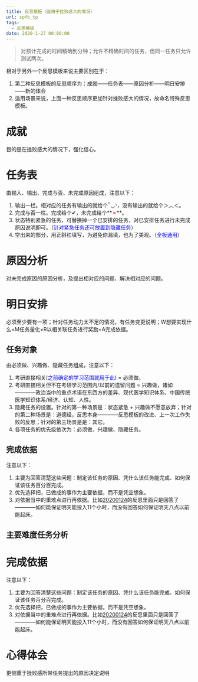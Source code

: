 ```yaml
---
title: 反思模板（适用于挫败感大的情况）
url: spfb_tp
tags:
  - 反思模板
date: 2020-1-27 00:00:00
---
```


> 对预计完成的时间精确到分钟；允许不精确时间的任务，但同一任务只允许测试两次。

相对于另外一个反思模板来说主要区别在于：
1. 第二种反思模板的反思顺序为：成就——任务表——原因分析——明日安排——新的体会
2. 适用场景来说，上面一种反思顺序更加针对挫败感大的情况，故命名特殊反思模板。

# 成就
目的是在挫败感大的情况下，强化信心。

 # 任务表
 
由输入、输出、完成与否、未完成原因组成，注意以下：
1. 输出一栏。相对应的任务有输出的就给个‾◡◝，没有输出的就给个＞︿＜。
2. 完成与否一栏。完成给个✔，未完成给个**<font color="red">✗</font>**。
3. 状态特别紧急的任务，可替换掉一个已安排的任务，对已安排任务进行未完成原因说明即可。（<font color="blue">针对紧急任务还可放置到隐藏任务</font>）
4. 空出来的部分，用正斜杠填写，为避免你漏填，也为了美观。（<font color="blue">全板通用</font>）

<!-- more -->

# 原因分析

对未完成原因的原因分析，及提出相对应的问题、解决相对应的问题。

# 明日安排
必须至少要有一项；针对任务动力太不足的情况，有任务变更说明；W想要实现什么+M任务量化+R以相关联任务进行奖励+A完成依据。

## 任务对象
由必须做、兴趣做、隐藏任务组成，注意以下：
1. 考研直接相关(<font color="blue">之前确定的学习范围就用于此</font>) = 必须做。
2. 考研直接相关但不在考研学习范围内/以前的遗留问题 = 兴趣做，诸如————政治当中的重点术语在东西方的差异、现代医学知识体系、中国传统医学知识体系/经济、认知、人性。
3. 隐藏任务的设置。针对的第一种场景是：状态紧急 + 兴趣做不愿意放弃；针对的第二种场景是：道德经，反思本身————反思模板的改进、上一次工作失败的反思；针对的第三场景是是：其它。
4. 各项任务的优先级依次为：必须做、兴趣做、隐藏任务。

## 完成依据

注意以下：
1. 主要为回答清楚这些问题：制定该任务的原因、凭什么该任务能完成、如何保证该任务百分百完成。
2. 优先选择把，已做成的事作为主要依据，而不是凭空想象。
3. 对依据当中的重难点进行再依据。比如[20200124](https://www.zhangquanquan.com/posts/fb_20200124.html)的反思里面只是回答了————如何能保证明天能投入11个小时，而没有回答如何保证明天八点以前能起床。

## 主要难度任务分析

# 完成依据

注意以下：
1. 主要为回答清楚这些问题：制定该任务的原因、凭什么该任务能完成、如何保证该任务百分百完成。
2. 优先选择把，已做成的事作为主要依据，而不是凭空想象。
3. 对依据当中的重难点进行再依据。比如[20200124](https://www.zhangquanquan.com/posts/fb_20200124.html)的反思里面只是回答了————如何能保证明天能投入11个小时，而没有回答如何保证明天八点以前能起床。

# 心得体会

更侧重于挫败感所带任务提出的原因决定说明
